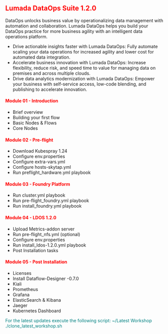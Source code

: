 ## <font color='red'>Lumada DataOps Suite 1.2.0</font>  

DataOps unlocks business value by operationalizing data management with automation and collaboration. Lumada DataOps helps you build your DataOps practice for more business agility with an intelligent data operations platform.
* Drive actionable insights faster with Lumada DataOps: Fully automate scaling your data operations for increased agility and lower cost for automated data integration.
* Accelerate business innovation with Lumada DataOps: Increase flexibility, reduce risk, and speed time to value for managing data on premises and across multiple clouds.
* Drive data analytics modernization with Lumada DataOps: Empower your business with self-service access, low-code blending, and publishing to accelerate innovation.

#### <font color='red'>Module 01 - Introduction</font>
* Brief overview
* Building your first flow
* Basic Nodes & Flows
* Core Nodes

#### <font color='red'>Module 02 - Pre-flight</font>
* Download Kubespray 1.24
* Configure env.properties
* Configure extra-vars.yml
* Configure hosts-skytap.yml
* Run preflight_hardware.yml playbook

#### <font color='red'>Module 03 - Foundry Platform</font>
* Run cluster.yml playbook
* Run pre-flight_foundry.yml playbook
* Run install_foundry.yml playbook

#### <font color='red'>Module 04 - LDOS 1.2.0</font>
* Upload Metrics-addon server
* Run pre-flight_nfs.yml (optional)
* Configure env.properties
* Run install_ldos-1.2.0.yml playbook
* Post Installation tasks

#### <font color='red'>Module 05 - Post Installation</font>
* Licenses
* Install Dataflow-Designer -0.7.0
* Kiali
* Prometheus
* Grafana
* ElasticSearch & Kibana 
* Jaeger
* Kubernetes Dashboard


<font color='teal'>For the latest updates execute the following script: ~/Latest Workshop ./clone_latest_workshop.sh </font>
